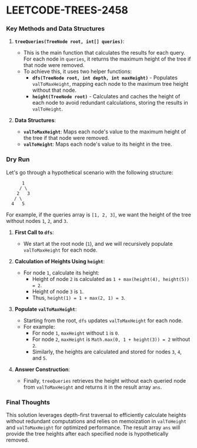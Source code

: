 # LEETCODE-TREES-2458
### Key Methods and Data Structures

1. **`treeQueries(TreeNode root, int[] queries)`**:
   - This is the main function that calculates the results for each query. For each node in `queries`, it returns the maximum height of the tree if that node were removed.
   - To achieve this, it uses two helper functions:
     - **`dfs(TreeNode root, int depth, int maxHeight)`** - Populates `valToMaxHeight`, mapping each node to the maximum tree height without that node.
     - **`height(TreeNode root)`** - Calculates and caches the height of each node to avoid redundant calculations, storing the results in `valToHeight`.

2. **Data Structures**:
   - **`valToMaxHeight`**: Maps each node's value to the maximum height of the tree if that node were removed.
   - **`valToHeight`**: Maps each node's value to its height in the tree.
  
### Dry Run

Let's go through a hypothetical scenario with the following structure:

```
      1
     / \
    2   3
   / \
  4   5
```

For example, if the queries array is `[1, 2, 3]`, we want the height of the tree without nodes `1`, `2`, and `3`.

1. **First Call to `dfs`**:
   - We start at the root node (`1`), and we will recursively populate `valToMaxHeight` for each node.

2. **Calculation of Heights Using `height`**:
   - For node `1`, calculate its height:
     - Height of node `2` is calculated as `1 + max(height(4), height(5)) = 2`.
     - Height of node `3` is `1`.
     - Thus, `height(1) = 1 + max(2, 1) = 3`.

3. **Populate `valToMaxHeight`**:
   - Starting from the root, `dfs` updates `valToMaxHeight` for each node.
   - For example:
     - For node `1`, `maxHeight` without `1` is `0`.
     - For node `2`, `maxHeight` is `Math.max(0, 1 + height(3)) = 2` without `2`.
     - Similarly, the heights are calculated and stored for nodes `3`, `4`, and `5`.

4. **Answer Construction**:
   - Finally, `treeQueries` retrieves the height without each queried node from `valToMaxHeight` and returns it in the result array `ans`.

### Final Thoughts

This solution leverages depth-first traversal to efficiently calculate heights without redundant computations and relies on memoization in `valToHeight` and `valToMaxHeight` for optimized performance. The result array `ans` will provide the tree heights after each specified node is hypothetically removed.
